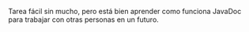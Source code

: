 Tarea fácil sin mucho, pero está bien aprender como funciona JavaDoc para trabajar con otras personas en un futuro.
